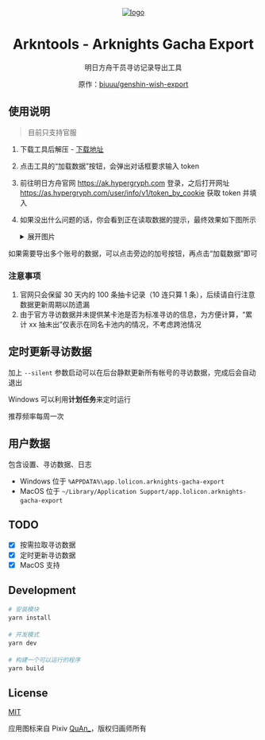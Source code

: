 <div align="center">

[![logo](https://github.com/arkntools/arknights-toolbox/raw/master/public/assets/icons/texas-icon-192x192-v2.png)](https://github.com/arkntools)

# Arkntools - Arknights Gacha Export

明日方舟干员寻访记录导出工具

原作：[biuuu/genshin-wish-export](https://github.com/biuuu/genshin-wish-export)

</div>

## 使用说明

> 目前只支持官服

1. 下载工具后解压 - [下载地址](https://github.com/arkntools/arknights-gacha-export/releases/latest)
2. 点击工具的“加载数据”按钮，会弹出对话框要求输入 token
3. 前往明日方舟官网 https://ak.hypergryph.com 登录，之后打开网址 https://as.hypergryph.com/user/info/v1/token_by_cookie 获取 token 并填入
4. 如果没出什么问题的话，你会看到正在读取数据的提示，最终效果如下图所示
   <details>
    <summary>展开图片</summary>

   ![预览](/docs/preview.png)
   </details>

如果需要导出多个账号的数据，可以点击旁边的加号按钮，再点击“加载数据”即可

### 注意事项

1. 官网只会保留 30 天内的 100 条抽卡记录（10 连只算 1 条），后续请自行注意数据更新周期以防遗漏
2. 由于官方寻访数据并未提供某卡池是否为标准寻访的信息，为方便计算，“累计 xx 抽未出”仅表示在同名卡池内的情况，不考虑跨池情况

## 定时更新寻访数据

加上 `--silent` 参数启动可以在后台静默更新所有帐号的寻访数据，完成后会自动退出

Windows 可以利用**计划任务**来定时运行

推荐频率每周一次

## 用户数据

包含设置、寻访数据、日志

- Windows 位于 `%APPDATA%\app.lolicon.arknights-gacha-export`
- MacOS 位于 `~/Library/Application Support/app.lolicon.arknights-gacha-export`

## TODO

- [x] 按需拉取寻访数据
- [x] 定时更新寻访数据
- [x] MacOS 支持

## Development

```bash
# 安装模块
yarn install

# 开发模式
yarn dev

# 构建一个可以运行的程序
yarn build
```

## License

[MIT](/LICENSE)

应用图标来自 Pixiv [QuAn_](https://www.pixiv.net/users/6657532)，版权归画师所有
